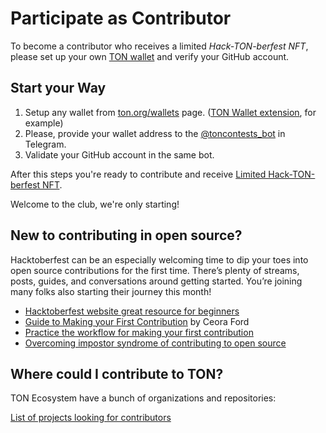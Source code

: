 # Participate as Contributor

To become a contributor who receives a limited *Hack-TON-berfest NFT*, please set up your own [TON wallet](https://ton.org/wallets) and verify your GitHub account.

## Start your Way

1. Setup any wallet from [ton.org/wallets](https://ton.org/wallets) page. ([TON Wallet extension](https://chrome.google.com/webstore/detail/ton-wallet/nphplpgoakhhjchkkhmiggakijnkhfnd), for example)
2. Please, provide your wallet address to the [@toncontests_bot](https://t.me/toncontests_bot) in Telegram.
3. Validate your GitHub account in the same bot.

After this steps you're ready to contribute and receive [Limited Hack-TON-berfest NFT](/contribute/hacktoberfest/#what-the-rewards).

Welcome to the club, we're only starting!

## New to contributing in open source?

Hacktoberfest can be an especially welcoming time to dip your toes into open source contributions for the first time. There’s plenty of streams, posts, guides, and conversations around getting started. You’re joining many folks also starting their journey this month!

* [Hacktoberfest website great resource for beginners](https://hacktoberfest.com/participation/#beginner-resources)
* [Guide to Making your First Contribution](https://dev.to/codesandboxio/how-to-make-your-first-open-source-contribution-2oim) by Ceora Ford
* [Practice the workflow for making your first contribution](https://github.com/firstcontributions/first-contributions)
* [Overcoming impostor syndrome of contributing to open source](https://blackgirlbytes.dev/conquering-the-fear-of-contributing-to-open-source)

## Where could I contribute to TON?

TON Ecosystem have a bunch of organizations and repositories:

<span className="DocsMarkdown--button-group-content">
  <a href="/hacktonberfest"
     className="Button Button-is-docs-primary">
    List of projects looking for contributors
  </a>
</span>